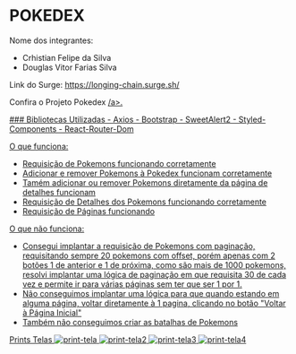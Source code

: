 # POKEDEX

Nome dos integrantes: 
- Crhistian Felipe da Silva
- Douglas Vitor Farias Silva

Link do Surge: https://longing-chain.surge.sh/
<p>Confira o Projeto Pokedex <a href="https://longing-chain.surge.sh/" target="_blank">/a>.</p>
### Bibliotecas Utilizadas
- Axios
- Bootstrap
- SweetAlert2
- Styled-Components
- React-Router-Dom

O que funciona:
- Requisição de Pokemons funcionando corretamente
- Adicionar e remover Pokemons à Pokedex funcionam corretamente
- Tamém adicionar ou remover Pokemons diretamente da página de detalhes funcionam
- Requisição de Detalhes dos Pokemons funcionando corretamente
- Requisição de Páginas funcionando

O que não funciona: 
- Consegui implantar a requisição de Pokemons com paginação, requisitando sempre 20 pokemons com offset, porém apenas com 2 botões 1 de anterior e 1 de próxima, como são   mais de 1000 pokemons, resolvi implantar uma lógica de paginação em que requisita 30 de cada vez e permite ir para várias páginas sem ter que ser 1 por 1.
- Não conseguimos implantar uma lógica para que quando estando em alguma página, voltar diretamente à 1 pagina, clicando no botão "Voltar à Página Inicial"
- Também não conseguimos criar as batalhas de Pokemons

Prints Telas 
![print-tela](https://user-images.githubusercontent.com/89948060/164949219-c7122b11-387b-4917-a406-6cb7e5d529ea.jpg)
![print-tela2](https://user-images.githubusercontent.com/89948060/164949220-96b585d8-e51f-489d-961a-461e520502fc.jpg)
![print-tela3](https://user-images.githubusercontent.com/89948060/164949221-0a53d9c3-9949-4872-8203-e66b98010be2.jpg)
![print-tela4](https://user-images.githubusercontent.com/89948060/164949222-6eb7ccee-9a85-472a-b79a-b63ddd9f2016.jpg)
